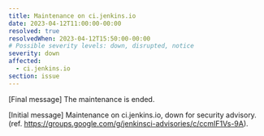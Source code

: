 ```yaml
---
title: Maintenance on ci.jenkins.io
date: 2023-04-12T11:00:00-00:00
resolved: true
resolvedWhen: 2023-04-12T15:50:00-00:00
# Possible severity levels: down, disrupted, notice
severity: down
affected:
  - ci.jenkins.io
section: issue
---
```


[Final message]
The maintenance is ended.

[Initial message]
Maintenance on ci.jenkins.io, down for security advisory. (ref. <https://groups.google.com/g/jenkinsci-advisories/c/ccmIF1Vs-9A>).

